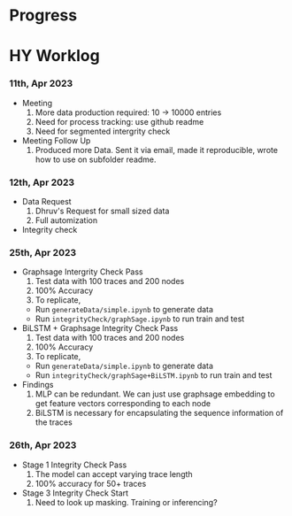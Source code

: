 # Progress

# HY Worklog
### 11th, Apr 2023
- Meeting
  1. More data production required: 10 -> 10000 entries
  2. Need for process tracking: use github readme
  3. Need for segmented intergrity check
- Meeting Follow Up
  1. Produced more Data. Sent it via email, made it reproducible, wrote how to use on subfolder readme.
### 12th, Apr 2023
- Data Request
  1. Dhruv's Request for small sized data
  2. Full automization
- Integrity check
### 25th, Apr 2023
- Graphsage Intergrity Check Pass
  1. Test data with 100 traces and 200 nodes
  2. 100% Accuracy
  3. To replicate, 
    - Run ```generateData/simple.ipynb``` to generate data
    - Run ```integrityCheck/graphSage.ipynb``` to run train and test
- BiLSTM + Graphsage Integrity Check Pass
  1. Test data with 100 traces and 200 nodes
  2. 100% Accuracy
  3. To replicate, 
    - Run ```generateData/simple.ipynb``` to generate data
    - Run ```integrityCheck/graphSage+BiLSTM.ipynb``` to run train and test
- Findings
  1. MLP can be redundant. We can just use graphsage embedding to get feature vectors corresponding to each node
  2. BiLSTM is necessary for encapsulating the sequence information of the traces
### 26th, Apr 2023
- Stage 1 Integrity Check Pass
  1. The model can accept varying trace length
  2. 100% accuracy for 50+ traces
- Stage 3 Integrity Check Start
  1. Need to look up masking. Training or inferencing?
